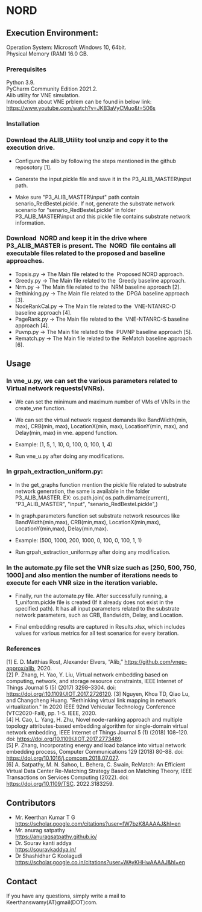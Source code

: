 # NORD

## Execution Environment:

Operation System: Microsoft Windows 10, 64bit.<br />
Physical Memory (RAM) 16.0 GB.<br />


### Prerequisites

Python 3.9.<br />
PyCharm Community Edition 2021.2. <br />
Alib utility for VNE simulation.<br />
Introduction about VNE prblem can be found in below link:<br />
https://www.youtube.com/watch?v=JKB3aVyCMuo&t=506s<br />

### Installation

###  Download the ALIB_Utility tool unzip and copy it to the execution drive.<br /> 

- Configure the alib by following the steps mentioned in the github reposotory [1]. <br />

- Generate the input.pickle file and save it in the P3_ALIB_MASTER\input path. <br />

- Make sure "P3_ALIB_MASTER\input" path contain senario_RedBestel.pickle. If not, generate the substrate network scenario for "senario_RedBestel.pickle" in folder P3_ALIB_MASTER\input and this pickle file contains substrate network information.<br />

###   Download  NORD and keep it in the drive where P3_ALIB_MASTER is present. The  NORD  file contains all executable files related to the proposed and baseline approaches. <br />

- Topsis.py -> The Main file related to the  Proposed NORD approach.<br />
- Greedy.py -> The Main file related to the  Greedy baseline approach.<br />
- Nrm.py -> The Main file related to the  NRM baseline approach [2]. <br /> 
- Rethinking.py -> The Main file related to the  DPGA baseline approach [3]. <br />
- NodeRankCal.py -> The Main file related to the  VNE-NTANRC-D baseline approach [4]. <br />
- PageRank.py -> The Main file related to the  VNE-NTANRC-S baseline approach [4]. <br />
- Puvnp.py -> The Main file related to the  PUVNP  baseline approach [5]. <br />
- Rematch.py -> The Main file related to the  ReMatch  baseline approach [6]. <br />




## Usage

###  In vne_u.py, we can set the various parameters related to Virtual network requests(VNRs).<br />

- We can set the minimum and maximum number of VMs of VNRs in the create_vne function.<br />

- We can set the virtual network request demands like BandWidth(min, max), CRB(min, max), LocationX(min, max), LocationY(min, max), and Delay(min, max) in vne. append function. <br />
- Example: (1, 5, 1, 10, 0, 100, 0, 100, 1, 4)<br />

- Run vne_u.py after doing any modifications. <br />

###  In grpah_extraction_uniform.py:<br />

- In the get_graphs function mention the pickle file related to substrate network generation, the same is available in the folder P3_ALIB_MASTER. EX: os.path.join( os.path.dirname(current), "P3_ALIB_MASTER", "input", "senario_RedBestel.pickle",)<br />

- In graph.parameters function set substrate network resources like BandWidth(min,max), CRB(min,max), LocationX(min,max), LocationY(min,max), Delay(min,max).<br />
- Example: (500, 1000, 200, 1000, 0, 100, 0, 100, 1, 1)<br />

- Run grpah_extraction_uniform.py after doing any modification. <br />

###  In the automate.py file set the VNR size such as [250, 500, 750, 1000] and also mention the number of iterations needs to execute for each VNR size in the iteration variable.<br />

- Finally, run the automate.py file. After successfully running, a 1_uniform.pickle file is created (If it already does not exist in the specified path). It has all input parameters related to the substrate network parameters, such as CRB, Bandwidth, Delay, and Location.

- Final embedding results are captured in Results.xlsx, which includes values for various metrics for all test scenarios for every iteration.

### References
[1] E. D. Matthias Rost, Alexander Elvers, “Alib,” https://github.com/vnep-approx/alib, 2020. <br />
[2] P. Zhang, H. Yao, Y. Liu, Virtual network embedding based on computing, network, and storage resource constraints, IEEE Internet of Things Journal 5 (5) (2017) 3298–3304. doi: https://doi.org/:10.1109/JIOT.2017.2726120.
[3] Nguyen, Khoa TD, Qiao Lu, and Changcheng Huang. "Rethinking virtual link mapping in network virtualization." In 2020 IEEE 92nd Vehicular Technology Conference (VTC2020-Fall), pp. 1-5. IEEE, 2020.<br />
[4] H. Cao, L. Yang, H. Zhu, Novel node-ranking approach and multiple topology attributes-based embedding algorithm for single-domain virtual network embedding, IEEE Internet of Things Journal 5 (1) (2018) 108–120. doi: https://doi.org/10.1109/JIOT.2017.2773489. <br />
[5] P. Zhang, Incorporating energy and load balance into virtual network embedding process, Computer Communications 129 (2018) 80–88. doi: 
https://doi.org/10.1016/j.comcom.2018.07.027. <br />
[6] A. Satpathy, M. N. Sahoo, L. Behera, C. Swain, ReMatch: An Efficient Virtual Data Center Re-Matching Strategy Based on Matching Theory,
IEEE Transactions on Services Computing (2022). doi: https://doi.org/10.1109/TSC. 2022.3183259. <br />

## Contributors
- Mr. Keerthan Kumar T G<br />
https://scholar.google.com/citations?user=fW7bzK8AAAAJ&hl=en <br />
- Mr. anurag satpathy<br />
https://anuragsatpathy.github.io/<br />
- Dr. Sourav kanti addya<br />
https://souravkaddya.in/<br />
- Dr Shashidhar G Koolagudi <br />
https://scholar.google.co.in/citations?user=WAyKHHwAAAAJ&hl=en <br />


## Contact

If you have any questions, simply write a mail to  Keerthanswamy(AT)gmail(DOT)com.


